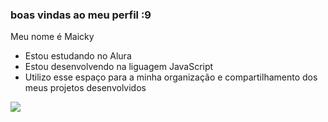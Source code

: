 ### boas vindas ao meu perfil :9                                  

Meu nome é Maicky

- Estou estudando no Alura
- Estou desenvolvendo na liguagem JavaScript
- Utilizo esse espaço para a minha organização e compartilhamento dos meus projetos desenvolvidos



![](https://media.tenor.com/eljYvGCdZ80AAAAd/luffy.gif)
